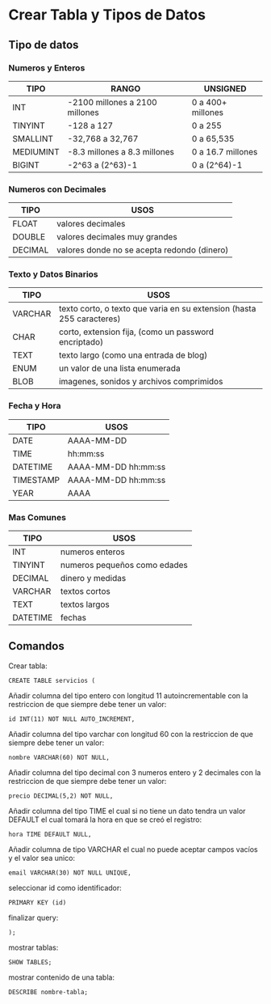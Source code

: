 # Crear Tabla y Tipos de Datos

## Tipo de datos

### Numeros y Enteros

| TIPO | RANGO | UNSIGNED |
|------|-------|----------|
|INT|-2100 millones a 2100 millones|0 a 400+ millones|
|TINYINT|-128 a 127|0 a 255|
|SMALLINT|-32,768 a 32,767|0 a 65,535|
|MEDIUMINT|-8.3 millones a 8.3 millones|0 a 16.7 millones|
|BIGINT|-2^63 a (2^63)-1|0 a (2^64)-1|

### Numeros con Decimales

| TIPO | USOS |
|------|-------|
|FLOAT|valores decimales|
|DOUBLE|valores decimales muy grandes|
|DECIMAL|valores donde no se acepta redondo (dinero)|

### Texto y Datos Binarios

| TIPO | USOS |
|------|-------|
|VARCHAR|texto corto, o texto que varia en su extension (hasta 255 caracteres)|
|CHAR|corto, extension fija, (como un password encriptado)|
|TEXT|texto largo (como una entrada de blog)|
|ENUM|un valor de una lista enumerada|
|BLOB|imagenes, sonidos y archivos comprimidos|

### Fecha y Hora

| TIPO | USOS |
|------|-------|
|DATE|AAAA-MM-DD|
|TIME|hh:mm:ss|
|DATETIME|AAAA-MM-DD hh:mm:ss|
|TIMESTAMP|AAAA-MM-DD hh:mm:ss|
|YEAR|AAAA|

### Mas Comunes

| TIPO | USOS |
|------|-------|
|INT|numeros enteros|
|TINYINT|numeros pequeños como edades|
|DECIMAL|dinero y medidas|
|VARCHAR|textos cortos|
|TEXT|textos largos|
|DATETIME|fechas|

## Comandos

Crear tabla:

```shell
CREATE TABLE servicios (
```

Añadir columna del tipo entero con longitud 11 autoincrementable con la restriccion de que siempre debe tener un valor:

```shell
id INT(11) NOT NULL AUTO_INCREMENT,
```

Añadir columna del tipo varchar con longitud 60 con la restriccion de que siempre debe tener un valor:

```shell
nombre VARCHAR(60) NOT NULL,
```

Añadir columna del tipo decimal con 3 numeros entero y 2 decimales con la restriccion de que siempre debe tener un valor:

```shell
precio DECIMAL(5,2) NOT NULL,
```

Añadir columna del tipo TIME el cual si no tiene un dato tendra un valor DEFAULT el cual tomará la hora en que se creó el registro:

```shell
hora TIME DEFAULT NULL,
```

Añadir columna de tipo VARCHAR el cual no puede aceptar campos vacíos y el valor sea unico:

```shell
email VARCHAR(30) NOT NULL UNIQUE,
```

seleccionar id como identificador:

```shell
PRIMARY KEY (id)
```

finalizar query:

```shell
);
```

mostrar tablas:

```shell
SHOW TABLES;
```

mostrar contenido de una tabla:

```shell
DESCRIBE nombre-tabla;
```
